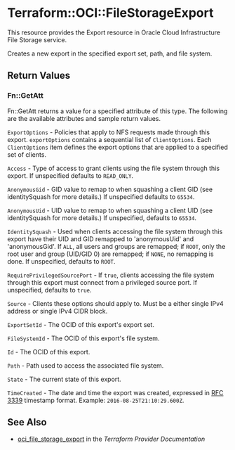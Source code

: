 # Terraform::OCI::FileStorageExport

This resource provides the Export resource in Oracle Cloud Infrastructure File Storage service.

Creates a new export in the specified export set, path, and
file system.

## Return Values

### Fn::GetAtt

Fn::GetAtt returns a value for a specified attribute of this type. The following are the available attributes and sample return values.

`ExportOptions` - Policies that apply to NFS requests made through this export. `exportOptions` contains a sequential list of `ClientOptions`. Each `ClientOptions` item defines the export options that are applied to a specified set of clients.

`Access` - Type of access to grant clients using the file system through this export. If unspecified defaults to `READ_ONLY`.

`AnonymousGid` - GID value to remap to when squashing a client GID (see identitySquash for more details.) If unspecified defaults to `65534`.

`AnonymousUid` - UID value to remap to when squashing a client UID (see identitySquash for more details.) If unspecified, defaults to `65534`.

`IdentitySquash` - Used when clients accessing the file system through this export have their UID and GID remapped to 'anonymousUid' and 'anonymousGid'. If `ALL`, all users and groups are remapped; if `ROOT`, only the root user and group (UID/GID 0) are remapped; if `NONE`, no remapping is done. If unspecified, defaults to `ROOT`.

`RequirePrivilegedSourcePort` - If `true`, clients accessing the file system through this export must connect from a privileged source port. If unspecified, defaults to `true`.

`Source` - Clients these options should apply to. Must be a either single IPv4 address or single IPv4 CIDR block.

`ExportSetId` - The OCID of this export's export set.

`FileSystemId` - The OCID of this export's file system.

`Id` - The OCID of this export.

`Path` - Path used to access the associated file system.

`State` - The current state of this export.

`TimeCreated` - The date and time the export was created, expressed in [RFC 3339](https://tools.ietf.org/rfc/rfc3339) timestamp format.  Example: `2016-08-25T21:10:29.600Z`.

## See Also

* [oci_file_storage_export](https://www.terraform.io/docs/providers/oci/r/file_storage_export.html) in the _Terraform Provider Documentation_